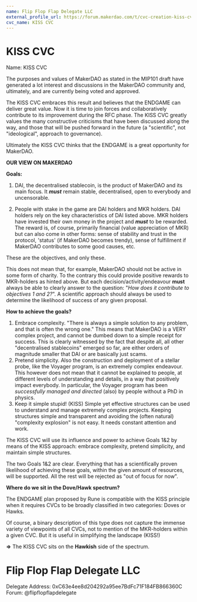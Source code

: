 ```yaml
---
name: Flip Flop Flap Delegate LLC
external_profile_url: https://forum.makerdao.com/t/cvc-creation-kiss-cvc/20346
cvc_name: KISS CVC
---
```


# KISS CVC
Name: KISS CVC

The purposes and values of MakerDAO as stated in the MIP101 draft have generated a lot interest and discussions in the MakerDAO community and, ultimately, and are currently being voted and approved. 

The KISS CVC embraces this result and believes that the ENDGAME can deliver great value. Now it is time to join forces and collaboratively contribute to its improvement during the RFC phase. The KISS CVC greatly values the many constructive criticisms that have been discussed along the way, and those that will be pushed forward in the future (a "scientific", not "ideological", approach to governance).

Ultimately the KISS CVC thinks that the ENDGAME is a great opportunity for MakerDAO.

**OUR VIEW ON MAKERDAO**

**Goals:** 
1) DAI, the decentralised stablecoin, is the product of MakerDAO and its main focus. It **_must_** remain stable, decentralised, open to everybody and uncensorable.

2. People with stake in the game are DAI holders and MKR holders. DAI holders rely on the key characteristics of DAI listed above. MKR holders have invested their own money in the project and ***must*** to be rewarded. The reward is, of course, primarily financial (value appreciation of MKR) but can also come in other forms: sense of stability and trust in the protocol, 'status' (if MakerDAO becomes trendy), sense of fulfillment if MakerDAO contributes to some good causes, etc. 

These are the objectives, and only these. 

This does not mean that, for example, MakerDAO should not be active in some form of charity. To the contrary this could provide positive rewards to MKR-holders as hinted above. But each decision/activity/endeavour **must** always be able to clearly answer to the question: "*How does it contribute to objectives 1 and 2?*". A scientific approach should always be used to determine the likelihood of success of any given proposal.

**How to achieve the goals?**
1) Embrace complexity. 
"There is always a simple solution to any problem, and that is often the wrong one." 
This means that MakerDAO is a VERY complex project, and cannot be dumbed down to a simple receipt for success. This is clearly witnessed by the fact that despite all, all other "decentralised stablecoins" emerged so far, are either orders of magnitude smaller that DAI or are basically just scams.
2) Pretend simplicity.
Also the construction and deployment of a stellar probe, like the Voyager program, is an extremely complex endeavour. This however does not mean that it cannot be explained to people, at different levels of understanding and details, in a way that positively impact everybody. In particular, the Voyager program has been _successfully managed and directed_ (also) by people without a PhD in physics.   
3) Keep it simple stupid! (KISS)
Simple yet effective structures can be used to understand and manage extremely complex projects. Keeping structures simple and transparent and avoiding the (often natural) "complexity explosion" is not easy. It needs constant attention and work. 

The KISS CVC will use its influence and power to achieve Goals 1&2 by means of the KISS approach: embrace complexity, pretend simplicity, and maintain simple structures. 

The two Goals 1&2 are clear. Everything that has a scientifically proven likelihood of achieving these goals, within the given amount of resources, will be supported. All the rest will be rejected as "out of focus for now". 

**Where do we sit in the Dove/Hawk spectrum?**

The ENDGAME plan proposed by Rune is compatible with the KISS principle when it requires CVCs to be broadly classified in two categories: Doves or Hawks. 

Of course, a binary description of this type does not capture the immense variety of viewpoints of all CVCs, not to mention of the MKR-holders within a given CVC. But it is useful in simplifying the landscape (KISS!)

**=>** The KISS CVC sits on the **Hawkish** side of the spectrum.

# Flip Flop Flap Delegate LLC
Delegate Address: 0xC63e4ee8d204292a95ee7BdFc71F184FB866360C  
Forum: @flipflopflapdelegate  